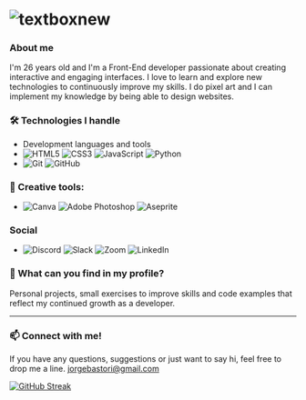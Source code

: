 # ![textboxnew](https://github.com/user-attachments/assets/05f4f2d2-cea5-4d5e-86c4-d301a9dd402e)


### About me
I'm 26 years old and I'm a Front-End developer passionate about creating interactive and engaging interfaces. I love to learn and explore new technologies to continuously improve my skills. I do pixel art and I can implement my knowledge by being able to design websites.

### 🛠️ Technologies I handle
- Development languages and tools
- ![HTML5](https://img.shields.io/badge/html5-%23E34F26.svg?style=for-the-badge&logo=html5&logoColor=white)  ![CSS3](https://img.shields.io/badge/css3-%231572B6.svg?style=for-the-badge&logo=css3&logoColor=white) ![JavaScript](https://img.shields.io/badge/javascript-%23323330.svg?style=for-the-badge&logo=javascript&logoColor=%23F7DF1E) ![Python](https://img.shields.io/badge/python-3670A0?style=for-the-badge&logo=python&logoColor=ffdd54)
- ![Git](https://img.shields.io/badge/git-%23F05033.svg?style=for-the-badge&logo=git&logoColor=white) ![GitHub](https://img.shields.io/badge/github-%23121011.svg?style=for-the-badge&logo=github&logoColor=white) 

### 🎨 Creative tools:
- ![Canva](https://img.shields.io/badge/Canva-%2300C4CC.svg?style=for-the-badge&logo=Canva&logoColor=white) 	![Adobe Photoshop](https://img.shields.io/badge/adobe%20photoshop-%2331A8FF.svg?style=for-the-badge&logo=adobe%20photoshop&logoColor=white) ![Aseprite](https://img.shields.io/badge/Aseprite-FFFFFF?style=for-the-badge&logo=Aseprite&logoColor=#7D929E)

### Social
- ![Discord](https://img.shields.io/badge/Discord-%235865F2.svg?style=for-the-badge&logo=discord&logoColor=white) ![Slack](https://img.shields.io/badge/Slack-4A154B?style=for-the-badge&logo=slack&logoColor=white)  ![Zoom](https://img.shields.io/badge/Zoom-2D8CFF?style=for-the-badge&logo=zoom&logoColor=white) ![LinkedIn](https://img.shields.io/badge/linkedin-%230077B5.svg?style=for-the-badge&logo=linkedin&logoColor=white)

### 🚀 What can you find in my profile?
Personal projects, small exercises to improve skills and code examples that reflect my continued growth as a developer.

---

### 📫 Connect with me!
If you have any questions, suggestions or just want to say hi, feel free to drop me a line.
jorgebastori@gmail.com

[![GitHub Streak](https://github-readme-streak-stats.herokuapp.com?user=jortecs&theme=violet-punch&border_radius=5.4&locale=es&date_format=j%20M%5B%20Y%5D&mode=weekly)](https://git.io/streak-stats)
